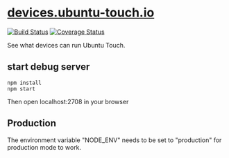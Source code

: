 # [devices.ubuntu-touch.io](devices.ubuntu-touch.io)

[![Build Status](https://travis-ci.org/ubports/devices.ubuntu-touch.io.svg?branch=master)](https://travis-ci.org/ubports/devices.ubuntu-touch.io)
[![Coverage Status](https://coveralls.io/repos/github/ubports/devices.ubuntu-touch.io/badge.svg?branch=master)](https://coveralls.io/github/ubports/devices.ubuntu-touch.io?branch=master)

See what devices can run Ubuntu Touch.

## start debug server

```
npm install
npm start
```

Then open localhost:2708 in your browser

## Production

The environment variable "NODE_ENV" needs to be set to "production" for production mode to work.
